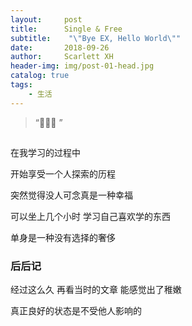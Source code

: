 ```yaml
---
layout:     post
title:      Single & Free
subtitle:    "\"Bye EX, Hello World\""
date:       2018-09-26
author:     Scarlett XH
header-img: img/post-01-head.jpg
catalog: true
tags:
    - 生活
---
```


> “🙉🙉🙉 ”


## 

在我学习的过程中

开始享受一个人探索的历程

突然觉得没人可念真是一种幸福

可以坐上几个小时 学习自己喜欢学的东西

单身是一种没有选择的奢侈




### 后后记

经过这么久 再看当时的文章 能感觉出了稚嫩

真正良好的状态是不受他人影响的 

